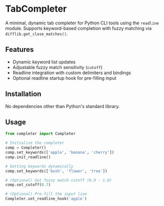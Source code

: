 # TabCompleter

A minimal, dynamic tab completer for Python CLI tools using the `readline` module. Supports keyword-based completion with fuzzy matching via `difflib.get_close_matches()`.

## Features

- Dynamic keyword list updates
- Adjustable fuzzy match sensitivity (`cutoff`)
- Readline integration with custom delimiters and bindings
- Optional readline startup hook for pre-filling input

## Installation

No dependencies other than Python's standard library.

## Usage

```python
from completer import Completer

# Initialize the completer
comp = Completer()
comp.set_keywords(['apple', 'banana', 'cherry'])
comp.init_readline()

# Setting keywords dynamically
comp.set_keywords(['bush', 'flower', 'tree'])

# (Optional) Set fuzzy match cutoff (0.0 - 1.0)
comp.set_cutoff(0.7)

# (Optional) Pre-fill the input line
Completer.set_readline_hook('apple')

